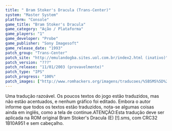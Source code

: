 ```yaml
---
title: " Bram Stoker's Dracula (Trans-Center)"
system: "Master System"
platform: "Console"
game_title: "Bram Stoker's Dracula"
game_category: "Ação / Plataforma"
game_players: "1"
game_developer: "Probe"
game_publisher: "Sony Imagesoft"
game_release_date: "1993"
patch_group: "Trans-Center"
patch_site: "http://emulandogba.sites.uol.com.br/index2.html (inativo)"
patch_version: "???"
patch_release: "11/01/2003 (provavelmente)"
patch_type: "IPS"
patch_progress: "100%"
patch_images: ["http://www.romhackers.org/imagens/traducoes/%5BSMS%5D%20Bram%20Stoker's%20Dracula%20-%20Trans-Center%20-%201.png","http://www.romhackers.org/imagens/traducoes/%5BSMS%5D%20Bram%20Stoker's%20Dracula%20-%20Trans-Center%20-%202.png","http://www.romhackers.org/imagens/traducoes/%5BSMS%5D%20Bram%20Stoker's%20Dracula%20-%20Trans-Center%20-%203.png"]
---
```

Uma tradução razoável. Os poucos textos do jogo estão traduzidos, mas não estão acentuados, e nenhum gráfico foi editado. Embora o autor informe que todos os textos estão traduzidos, nota-se algumas coisas ainda em inglês, como a tela de continue.ATENÇÃO:Esta tradução deve ser aplicada na ROM original Bram Stoker's Dracula (E) [!].sms, com CRC32 1B10A951 e sem cabeçalho.